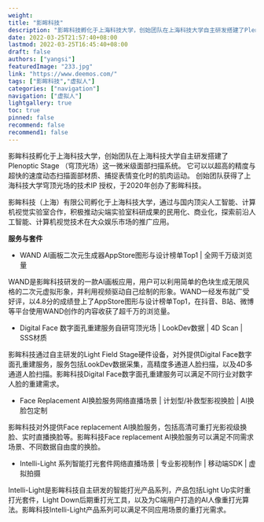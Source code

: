 ```yaml
---
weight: 
title: "影眸科技"
description: "影眸科技孵化于上海科技大学，创始团队在上海科技大学自主研发搭建了Plenoptic Stage （穹顶光场）这一微米级面部扫描系统。 它可以以超高的精度与超快的速度动态扫描面部材质、捕捉表情变化时的肌肉运动。 创始团队获得了上海科技大学穹顶光场的技术IP 授权，于2020年创办了影眸科技。"
date: 2022-03-25T21:57:40+08:00
lastmod: 2022-03-25T16:45:40+08:00
draft: false
authors: ["yangsi"]
featuredImage: "233.jpg"
link: "https://www.deemos.com/"
tags: ["影眸科技","虚拟人"]
categories: ["navigation"]
navigation: ["虚拟人"]
lightgallery: true
toc: true
pinned: false
recommend: false
recommend1: false
---
```


影眸科技孵化于上海科技大学，创始团队在上海科技大学自主研发搭建了Plenoptic Stage （穹顶光场）这一微米级面部扫描系统。 它可以以超高的精度与超快的速度动态扫描面部材质、捕捉表情变化时的肌肉运动。 创始团队获得了上海科技大学穹顶光场的技术IP 授权，于2020年创办了影眸科技。

影眸科技（上海）有限公司孵化于上海科技大学，通过与国内顶尖人工智能、计算机视觉实验室合作，积极推动尖端实验室科研成果的民用化、商业化，探索前沿人工智能、计算机视觉技术在大众娱乐市场的推广应用。

**服务与套件**

- WAND AI画板二次元生成器AppStore图形与设计榜单Top1 | 全网千万级浏览量

WAND是影眸科技研发的一款AI画板应用，用户可以利用简单的色块生成无限风格的二次元虚拟形象，并利用视频驱动自己绘制的形象。WAND一经发布就广受好评，以4.8分的成绩登上了AppStore图形与设计榜单Top1，在抖音、B站、微博等平台使用WAND创作的内容收获了超千万的浏览量。

- Digital Face 数字面孔重建服务自研穹顶光场 | LookDev数据 | 4D Scan | SSS材质

影眸科技通过自主研发的Light Field Stage硬件设备，对外提供Digital Face数字面孔重建服务，服务包括LookDev数据采集，高精度多通道人脸扫描，以及4D多通道人脸扫描。影眸科技Digital Face数字面孔重建服务可以满足不同行业对数字人脸的重建需求。

- Face Replacement AI换脸服务网络直播场景 | 计划型/补救型影视换脸 | AI换脸包定制

影眸科技对外提供Face replacement AI换脸服务，包括高清可重打光影视级换脸、实时直播换脸等。影眸科技Face replacement AI换脸服务可以满足不同需求场景、不同数据自由度的换脸。

- Intelli-Light 系列智能打光套件网络直播场景 | 专业影视制作 | 移动端SDK | 虚拟拍摄

Intelli-Light是影眸科技自主研发的智能打光产品系列，产品包括Light Up实时重打光套件，Light Down后期重打光工具，以及为C端用户打造的AI人像重打光算法。影眸科技Intelli-Light产品系列可以满足不同应用场景的重打光需求。